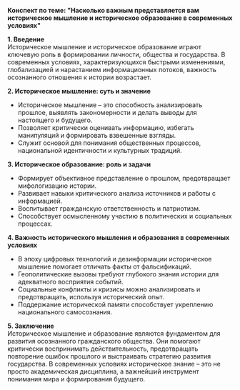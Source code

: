 **Конспект по теме: "Насколько важным представляется вам историческое мышление и историческое образование в современных условиях"**

**1. Введение**  
Историческое мышление и историческое образование играют ключевую роль в формировании личности, общества и государства. В современных условиях, характеризующихся быстрыми изменениями, глобализацией и нарастанием информационных потоков, важность осознанного отношения к истории возрастает.

**2. Историческое мышление: суть и значение**

- Историческое мышление – это способность анализировать прошлое, выявлять закономерности и делать выводы для настоящего и будущего.
- Позволяет критически оценивать информацию, избегать манипуляций и формировать взвешенные взгляды.
- Служит основой для понимания общественных процессов, национальной идентичности и культурных традиций.

**3. Историческое образование: роль и задачи**

- Формирует объективное представление о прошлом, предотвращает мифологизацию истории.
- Развивает навыки критического анализа источников и работы с информацией.
- Воспитывает гражданскую ответственность и патриотизм.
- Способствует осмысленному участию в политических и социальных процессах.

**4. Важность исторического мышления и образования в современных условиях**

- В эпоху цифровых технологий и дезинформации историческое мышление помогает отличать факты от фальсификаций.
- Геополитические вызовы требуют глубокого знания истории для адекватного восприятия событий.
- Социальные конфликты и кризисы можно анализировать и предотвращать, используя исторический опыт.
- Поддержание исторической памяти способствует укреплению национального самосознания.

**5. Заключение**  
Историческое мышление и образование являются фундаментом для развития осознанного гражданского общества. Они помогают критически воспринимать действительность, предотвращать повторение ошибок прошлого и выстраивать стратегию развития государства. В современных условиях историческое знание – это не просто академическая дисциплина, а важнейший инструмент понимания мира и формирования будущего.

